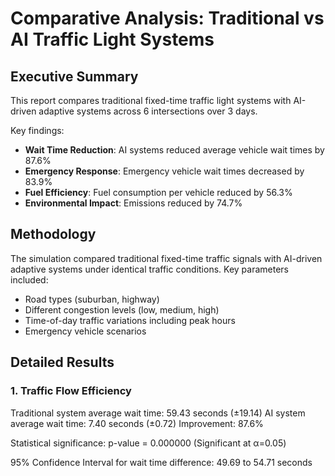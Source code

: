 # Comparative Analysis: Traditional vs AI Traffic Light Systems

## Executive Summary

This report compares traditional fixed-time traffic light systems with AI-driven adaptive systems across 6 intersections over 3 days.

Key findings:
- **Wait Time Reduction**: AI systems reduced average vehicle wait times by 87.6%
- **Emergency Response**: Emergency vehicle wait times decreased by 83.9%
- **Fuel Efficiency**: Fuel consumption per vehicle reduced by 56.3%
- **Environmental Impact**: Emissions reduced by 74.7%

## Methodology

The simulation compared traditional fixed-time traffic signals with AI-driven adaptive systems under identical traffic conditions.
Key parameters included:
- Road types (suburban, highway)
- Different congestion levels (low, medium, high)
- Time-of-day traffic variations including peak hours
- Emergency vehicle scenarios

## Detailed Results

### 1. Traffic Flow Efficiency

Traditional system average wait time: 59.43 seconds (±19.14)
AI system average wait time: 7.40 seconds (±0.72)
Improvement: 87.6%

Statistical significance: p-value = 0.000000 (Significant at α=0.05)

95% Confidence Interval for wait time difference: 49.69 to 54.71 seconds